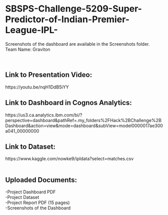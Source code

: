 # SBSPS-Challenge-5209-Super-Predictor-of-Indian-Premier-League-IPL-
Screenshots of the dashboard are available in the Screenshots folder.<br />
Team Name: Graviton <br />

<br />
<h2>Link to Presentation Video:</h2>
https://youtu.be/nqH1DdB5iYY <br />

<h2>Link to Dashboard in Cognos Analytics:</h2>
https://us3.ca.analytics.ibm.com/bi/?perspective=dashboard&pathRef=.my_folders%2FHack%2BChallenge%2BDashboard&action=view&mode=dashboard&subView=model0000017ae300a041_00000000 <br />
<h2>Link to Dataset:</h2>
https://www.kaggle.com/nowke9/ipldata?select=matches.csv <br />
<br />

<h2>Uploaded Documents:</h2>
-Project Dashboard PDF<br />
-Project Dataset<br />
-Project Report PDF (15 pages)<br />
-Screenshots of the Dashboard<br />
